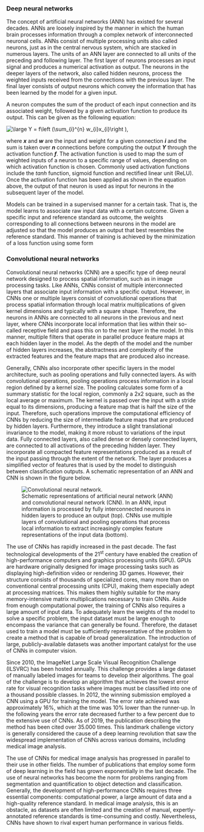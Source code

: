 ### Deep neural networks

The concept of artificial neural networks (ANN) has existed for several decades. ANNs are loosely inspired by the manner in which the human brain processes information through a complex network of interconnected neuronal cells. ANNs consist of multiple processing units also called neurons, just as in the central nervous system, which are stacked in numerous layers. The units of an ANN layer are connected to all units of the preceding and following layer. The first layer of neurons processes an input signal and produces a numerical activation as output. The neurons in the deeper layers of the network, also called hidden neurons, process the weighted inputs received from the connections with the previous layer. The final layer consists of output neurons which convey the information that has been learned by the model for a given input. 

A neuron computes the sum of the product of each input connection and its associated weight, followed by a given activation function to produce its output. This can be given as the following equation:

<img src="https://latex.codecogs.com/svg.latex?\large&space;Y&space;=&space;f\left&space;(\sum_{i}^{n}&space;w_{i}x_{i}\right&space;)," title="\large Y = f\left (\sum_{i}^{n} w_{i}x_{i}\right )," />

where ***x*** and ***w*** are the input and weight for a given connection ***i*** and the sum is taken over ***n*** connections before computing the output ***Y*** through the activation function ***f***. The activation function is used to map the sum of weighted inputs of a neuron to a specific range of values, depending on which activation function is chosen. Commonly used activation functions include the *tanh* function, sigmoid function and rectified linear unit (ReLU). Once the activation function has been applied as shown in the equation above, the output of that neuron is used as input for neurons in the subsequent layer of the model.

Models can be trained in a supervised manner for a certain task. That is, the model learns to associate raw input data with a certain outcome. Given a specific input and reference standard as outcome, the weights corresponding to all connections between neurons in the model are adjusted so that the model produces an output that best resembles the reference standard. This manner of training is achieved by the minimization of a loss function using some form

### Convolutional neural networks

Convolutional neural networks (CNN) are a specific type of deep neural network designed to process spatial information, such as in image processing tasks. Like ANNs, CNNs consist of multiple interconnected layers that associate input information with a specific output. However, in CNNs one or multiple layers consist of convolutional operations that process spatial information through local matrix multiplications of given kernel dimensions and typically with a square shape. Therefore, the neurons in ANNs are connected to all neurons in the previous and next layer, where CNNs incorporate local information that lies within their so-called receptive field and pass this on to the next layer in the model. In this manner, multiple filters that operate in parallel produce feature maps at each hidden layer in the model. As the depth of the model and the number of hidden layers increases, the abstractness and complexity of the extracted features and the feature maps that are produced also increase.

Generally, CNNs also incorporate other specific layers in the model architecture, such as pooling operations and fully connected layers. As with convolutional operations, pooling operations process information in a local region defined by a kernel size. The pooling calculates some form of a summary statistic for the local region, commonly a 2x2 square, such as the local average or maximum. The kernel is passed over the input with a stride equal to its dimensions, producing a feature map that is half the size of the input. Therefore, such operations improve the computational efficiency of CNNs by reducing the size of intermediate feature maps that are produced by hidden layers. Furthermore, they introduce a slight translational invariance to the model, making it more robust to variations of the input data. Fully connected layers, also called dense or densely connected layers, are connected to all activations of the preceding hidden layer. They incorporate all compacted feature representations produced as a result of the input passing through the extent of the network. The layer produces a simplified vector of features that is used by the model to distinguish between classification outputs. A schematic representation of an ANN and CNN is shown in the figure below.

<figure class="figure my-4">
  <img data-src="{{ IMGURL }}/images/projects/NN.png" class="figure-img img-fluid lazyload rounded" alt="Convolutional neural network.">
  <figcaption class="figure-caption">Schematic representations of artificial neural network (ANN) and convolutional neural network (CNN). In an ANN, input information is processed by fully interconnected neurons in hidden layers to produce an output (top). CNNs use multiple layers of convolutional and pooling operations that process local information to extract increasingly complex feature representations of the input data (bottom).</figcaption>
</figure>

The use of CNNs has rapidly increased in the past decade. The fast technological developments of the 21<sup>st</sup> century have enabled the creation of high-performance computers and graphics processing units (GPU). GPUs are hardware originally designed for image processing tasks such as displaying high-definition video or rendering 3D games. However, their structure consists of thousands of specialized cores, many more than on conventional central processing units (CPU), making them especially adept at processing matrices. This makes them highly suitable for the many memory-intensive matrix multiplications necessary to train CNNs. Aside from enough computational power, the training of CNNs also requires a large amount of input data. To adequately learn the weights of the model to solve a specific problem, the input dataset must be large enough to encompass the variance that can generally be found. Therefore, the dataset used to train a model must be sufficiently representative of the problem to create a method that is capable of broad generalization. The introduction of large, publicly-available datasets was another important catalyst for the use of CNNs in computer vision. 

Since 2010, the ImageNet Large Scale Visual Recognition Challenge (ILSVRC) has been hosted annually. This challenge provides a large dataset of manually labeled images for teams to develop their algorithms. The goal of the challenge is to develop an algorithm that achieves the lowest error rate for visual recognition tasks where images must be classified into one of a thousand possible classes. In 2012, the winning submission employed a CNN using a GPU for training the model. The error rate achieved was approximately 16%, which at the time was 10% lower than the runner-up. In the following years the error rate decreased further to a few percent due to the extensive use of CNNs. As of 2019, the publication describing the method has been cited over 35.000 times. This landmark challenge victory is generally considered the cause of a deep learning revolution that saw the widespread implementation of CNNs across various domains, including medical image analysis.

The use of CNNs for medical image analysis has progressed in parallel to their use in other fields. The number of publications that employ some form of deep learning in the field has grown exponentially in the last decade. The use of neural networks has become the norm for problems ranging from segmentation and quantification to object detection and classification. Generally, the development of high-performance CNNs requires three essential components: computational power, a large amount of data and a high-quality reference standard. In medical image analysis, this is an obstacle, as datasets are often limited and the creation of manual, expertly-annotated reference standards is time-consuming and costly. Nevertheless, CNNs have shown to rival expert human performance in various fields. 
